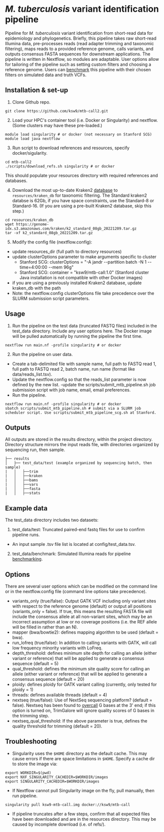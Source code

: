 # *M. tuberculosis* variant identification pipeline

Pipeline for *M. tuberculosis* variant identification from short-read data for epidemiology and phylogenetics. Briefly, this pipeline takes raw short-read Illumina data, pre-processes reads (read adapter trimming and taxonomic filtering), maps reads to a provided reference genome, calls variants, and outputs consensus FASTA sequences for downstream applications. The pipeline is written in Nextflow, so modules are adaptable. User options allow for tailoring of the pipeline such as setting custom filters and choosing a reference genome. Users can [benchmark](benchmark.md) this pipeline with their chosen filters on simulated data and truth VCFs. 

## Installation & set-up

1. Clone Github repo.
```
git clone https://github.com/ksw9/mtb-call2.git
```

2. Load your HPC's container tool (i.e. Docker or Singularity) and nextflow. (Some clusters may have these pre-loaded.)
```
module load singularity # or docker (not necessary on Stanford SCG)
module load java nextflow 
```

3. Run script to download references and resources, specify docker/sigularity.
```
cd mtb-call2
./scripts/download_refs.sh singularity # or docker
```
This should populate your resources directory with required references and databases.

4. Download the most up-to-date Kraken2 [database](https://benlangmead.github.io/aws-indexes/k2) to `resources/kraken_db` for taxonomic filtering. The Standard kraken2 databse is 62Gb, if you have space constraints, use the Standard-8 or Standard-16. (If you are using a pre-built Kraken2 database, skip this step.)
```
cd resources/kraken_db
wget https://genome-idx.s3.amazonaws.com/kraken/k2_standard_08gb_20221209.tar.gz
tar -xf k2_standard_08gb_20221209.tar.gz
```

5. Modify the config file (nextflow.config):
  - update resources_dir (full path to directory resources)
  - update clusterOptions parameter to make arguments specific to cluster
    - Stanford SCG: clusterOptions = "-A jandr --partition batch -N 1 --time=4:00:00 --mem 96g"
    - Stanford SCG:     container                   = "ksw9/mtb-call:1.0" (Stanford cluster Java installation is not compatible with other Docker images)
  - if you are using a previously installed Kraken2 database, update kraken_db with the path
  - Note: the nextflow.config clusterOptions file take precedence over the SLURM submission script parameters.

## Usage
1. Run the pipeline on the test data (truncated FASTQ files) included in the test_data directory. Include any user options here. The Docker image will be pulled automatically by running the pipeline the first time.
```
nextflow run main.nf -profile singularity # or docker
```

2. Run the pipeline on user data. 
  - Create a tab-delimited file with sample name, full path to FASTQ read 1, full path to FASTQ read 2, batch name, run name (format like data/reads_list.tsv). 
  - Update the nextflow.config so that the reads_list parameter is now defined by the new list. 
  -update the scripts/submit_mtb_pipeline.sh job submission script with job name, email, email preferences. 
  - Run the pipeline.
```
nextflow run main.nf -profile singularity # or docker
sbatch scripts/submit_mtb_pipeline.sh # submit via a SLURM job scheduler script. Use scripts/submit_mtb_pipeline_scg.sh at Stanford.
```

## Outputs

All outputs are stored in the results directory, within the project directory. Directory structure mirrors the input reads file, with directories organized by sequencing run, then sample.
```
├── results
│   ├── test_data/test (example organized by sequencing batch, then sample) 
|   │   ├──trim
|   │   ├──kraken
|   │   ├──bams
|   │   ├──vars
|   │   ├──fasta
|   │   ├──stats
```
## Example data

The test_data directory includes two datasets: 
1. test_data/test: Truncated paired-end fastq files for use to confirm pipeline runs.
- An input sample .tsv file list is located at config/test_data.tsv.
2. test_data/benchmark: Simulated Illumina reads for pipeline [benchmarking](benchmark.md).

## Options

There are several user options which can be modified on the command line or in the nextflow.config file (command line options take precedence).
- variants_only (true/false): Output GATK VCF including only variant sites with respect to the reference genome (default) or output all positions (variants_only = false). If true, this means the resulting FASTA file will include the consensus allele at all non-variant sites, which may be an incorrect assumption at low or no coverage positions (i.e. the REF allele will be filled in rather than an N). 
- mapper (bwa/bowtie2): defines mapping algorithm to be used (default = bwa).
- run_lofreq (true/false): In addition to calling variants with GATK, will call low frequency minority variants with LoFreq.
- depth_threshold: defines minimum site depth for calling an allele (either variant or reference) that will be applied to generate a consensus sequence (default = 5)
- qual_threshold: defines the minimum site quality score for calling an allele (either variant or reference) that will be applied to generate a consensus sequence (default = 20)
- ploidy: defines ploidy for GATK variant calling (currently, only tested for ploidy = 1)
- threads: defines available threads (default = 4)
- nextseq (true/false): Use of NextSeq sequencing platform? (default = false). Nextseq has been found to [overcall](https://github.com/FelixKrueger/TrimGalore/blob/master/Docs/Trim_Galore_User_Guide.md) G bases at the 3' end; if this option is turned on, TrimGalore will ignore quality scores of G bases in the trimming step. 
- nextseq_qual_threshold: If the above parameter is true, defines the quality threshold for trimming (default = 20).

## Troubleshooting

- Singularity uses the `$HOME` directory as the default cache. This may cause errors if there are space limitations in `$HOME`. Specify a cache dir to store the image via: 
``` 
export WORKDIR=$(pwd)
export NXF_SINGULARITY_CACHEDIR=$WORKDIR/images
export SINGULARITY_CACHEDIR=$WORKDIR/images

```
- If Nextflow cannot pull Singularity image on the fly, pull manually, then run pipeline. 

```singularity pull ksw9-mtb-call.img docker://ksw9/mtb-call ```
- If pipeline truncates after a few steps, confirm that all expected files have been downloaded and are in the resources directory. This may be caused by incomplete download (i.e. of refs/).

